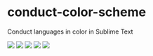 conduct-color-scheme
====================

Conduct languages in color in Sublime Text

![](https://github.com/zaneadix/conduct-color-scheme/tree/master/images/js.png)
![](https://github.com/zaneadix/conduct-color-scheme/tree/master/images/ruby.png)
![](https://github.com/zaneadix/conduct-color-scheme/tree/master/images/css.png)
![](https://github.com/zaneadix/conduct-color-scheme/tree/master/images/html.png)
![](https://github.com/zaneadix/conduct-color-scheme/tree/master/images/php.png)

